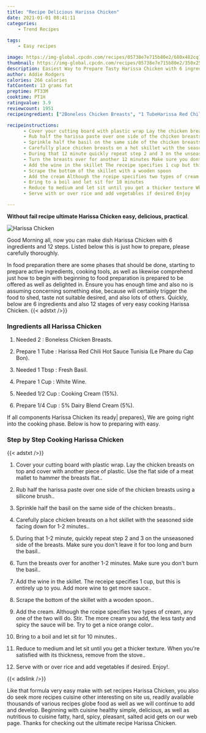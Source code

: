 ```yaml
---
title: "Recipe Delicious Harissa Chicken"
date: 2021-01-01 08:41:11
categories:
    - Trend Recipes
    
tags:
    - Easy recipes

image: https://img-global.cpcdn.com/recipes/05738e7e715b80e2/680x482cq70/harissa-chicken-recipe-main-photo.jpg
thumbnail: https://img-global.cpcdn.com/recipes/05738e7e715b80e2/350x250cq70/harissa-chicken-recipe-main-photo.jpg
description: Easiest Way to Prepare Tasty Harissa Chicken with 6 ingredients and 12 stages of easy cooking.
author: Addie Rodgers
calories: 266 calories
fatContent: 13 grams fat
preptime: PT33M
cooktime: PT1H
ratingvalue: 3.9
reviewcount: 1951
recipeingredient: ["2Boneless Chicken Breasts", "1 TubeHarissa Red Chili Hot Sauce Tunisia Le Phare du Cap Bon", "1 TbspFresh Basil", "1 CupWhite Wine", "1/2 CupCooking Cream 15", "1/4 Cup5 Dairy Blend Cream 5"]

recipeinstructions: 
      - Cover your cutting board with plastic wrap Lay the chicken breasts on top and cover with another piece of plastic Use the flat side of a meat mallet to hammer the breasts flat 
      - Rub half the harissa paste over one side of the chicken breasts using a silicone brush 
      - Sprinkle half the basil on the same side of the chicken breasts 
      - Carefully place chicken breasts on a hot skillet with the seasoned side facing down for 12 minutes 
      - During that 12 minute quickly repeat step 2 and 3 on the unseasoned side of the breasts Make sure you dont leave it for too long and burn the basil 
      - Turn the breasts over for another 12 minutes Make sure you dont burn the basil 
      - Add the wine in the skillet The receipe specifies 1 cup but this is entirely up to you Add more wine to get more sauce 
      - Scrape the bottom of the skillet with a wooden spoon 
      - Add the cream Although the rceipe specifies two types of cream any one of the two will do Stir The more cream you add the less tasty and spicy the sauce will be Try to get a nice orange color 
      - Bring to a boil and let sit for 10 minutes 
      - Reduce to medium and let sit until you get a thicker texture When youre satisfied with its thickness remove from the stove 
      - Serve with or over rice and add vegetables if desired Enjoy

---
```




**Without fail recipe ultimate Harissa Chicken easy, delicious, practical**. 


![Harissa Chicken](https://img-global.cpcdn.com/recipes/05738e7e715b80e2/680x482cq70/harissa-chicken-recipe-main-photo.jpg "Harissa Chicken")




Good Morning all, now you can make dish Harissa Chicken with 6 ingredients and 12 steps. Listed below this is just how to prepare, please carefully thoroughly.

In food preparation there are some phases that should be done, starting to prepare active ingredients, cooking tools, as well as likewise comprehend just how to begin with beginning to food preparation is prepared to be offered as well as delighted in. Ensure you has enough time and also no is assuming concerning something else, because will certainly trigger the food to shed, taste not suitable desired, and also lots of others. Quickly, below are 6 ingredients and also 12 stages of very easy cooking Harissa Chicken.
{{< adstxt />}}

### Ingredients all Harissa Chicken


1. Needed 2 : Boneless Chicken Breasts.

1. Prepare 1 Tube : Harissa Red Chili Hot Sauce Tunisia (Le Phare du Cap Bon).

1. Needed 1 Tbsp : Fresh Basil.

1. Prepare 1 Cup : White Wine.

1. Needed 1/2 Cup : Cooking Cream (15%).

1. Prepare 1/4 Cup : 5% Dairy Blend Cream (5%).



If all components Harissa Chicken its ready| prepares}, We are going right into the cooking phase. Below is how to preparing with easy.

### Step by Step Cooking Harissa Chicken

{{< adstxt />}}


1. Cover your cutting board with plastic wrap. Lay the chicken breasts on top and cover with another piece of plastic. Use the flat side of a meat mallet to hammer the breasts flat..



1. Rub half the harissa paste over one side of the chicken breasts using a silicone brush..



1. Sprinkle half the basil on the same side of the chicken breasts..



1. Carefully place chicken breasts on a hot skillet with the seasoned side facing down for 1-2 minutes..



1. During that 1-2 minute, quickly repeat step 2 and 3 on the unseasoned side of the breasts. Make sure you don&#39;t leave it for too long and burn the basil..



1. Turn the breasts over for another 1-2 minutes. Make sure you don&#39;t burn the basil..



1. Add the wine in the skillet. The receipe specifies 1 cup, but this is entirely up to you. Add more wine to get more sauce..



1. Scrape the bottom of the skillet with a wooden spoon..



1. Add the cream. Although the rceipe specifies two types of cream, any one of the two will do. Stir. The more cream you add, the less tasty and spicy the sauce will be. Try to get a nice orange color..



1. Bring to a boil and let sit for 10 minutes..



1. Reduce to medium and let sit until you get a thicker texture. When you&#39;re satisfied with its thickness, remove from the stove..



1. Serve with or over rice and add vegetables if desired. Enjoy!.





{{< adslink />}}

Like that formula very easy make with set recipes Harissa Chicken, you also do seek more recipes cuisine other interesting on site us, readily available thousands of various recipes globe food as well as we will continue to add and develop. Beginning with cuisine healthy simple, delicious, as well as nutritious to cuisine fatty, hard, spicy, pleasant, salted acid gets on our web page. Thanks for checking out the ultimate recipe Harissa Chicken.
